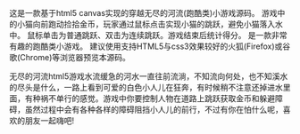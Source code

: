 这是一款基于html5 canvas实现的穿越无尽的河流(跑酷类)小游戏源码。
游戏中的小猫向前跑动捡拾金币，玩家通过鼠标点击实现小猫的跳跃，避免小猫落入水中。
鼠标单击为普通跳跃、双击为连续跳跃。游戏结束后统计得分。
是一款非常有趣的跑酷类小游戏。
建议使用支持HTML5与css3效果较好的火狐(Firefox)或谷歌(Chrome)等浏览器预览本源码。

无尽的河流html5游戏水流缓急的河水一直往前流淌，不知流向何处，也不知溪水的尽头是什么，一路上看到可爱的白色小人儿在狂奔，有时候稍不注意还掉进水里面，有种祸不单行的感觉。游戏中你要控制人物在道路上跳跃获取金币和躲避障碍，虽然过程中会有各种各样的障碍阻挡小人儿的前行，不过有你在怕什么呢，喜欢的朋友一起嗨吧!

